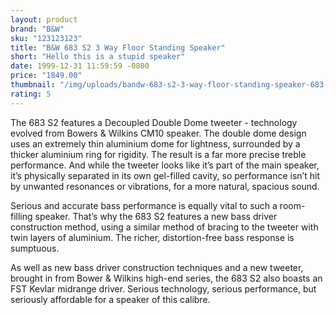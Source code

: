 ```yaml
---
layout: product
brand: "B&W"
sku: "123123123"
title: "B&W 683 S2 3 Way Floor Standing Speaker"
short: "Hello this is a stupid speaker"
date: 1999-12-31 11:59:59 -0800
price: "1849.00"
thumbnail: "/img/uploads/bandw-683-s2-3-way-floor-standing-speaker-683-s2-512px-512px.jpg"
rating: 5
---
```


The 683 S2 features a Decoupled Double Dome tweeter - technology evolved from Bowers & Wilkins CM10 speaker. The double dome design uses an extremely thin aluminium dome for lightness, surrounded by a thicker aluminium ring for rigidity. The result is a far more precise treble performance. And while the tweeter looks like it’s part of the main speaker, it’s physically separated in its own gel-filled cavity, so performance isn’t hit by unwanted resonances or vibrations, for a more natural, spacious sound.

Serious and accurate bass performance is equally vital to such a room-filling speaker. That’s why the 683 S2 features a new bass driver construction method, using a similar method of bracing to the tweeter with twin layers of aluminium. The richer, distortion-free bass response is sumptuous.

As well as new bass driver construction techniques and a new tweeter, brought in from Bower & Wilkins high-end series, the 683 S2 also boasts an FST Kevlar midrange driver. Serious technology, serious performance, but seriously affordable for a speaker of this calibre.
